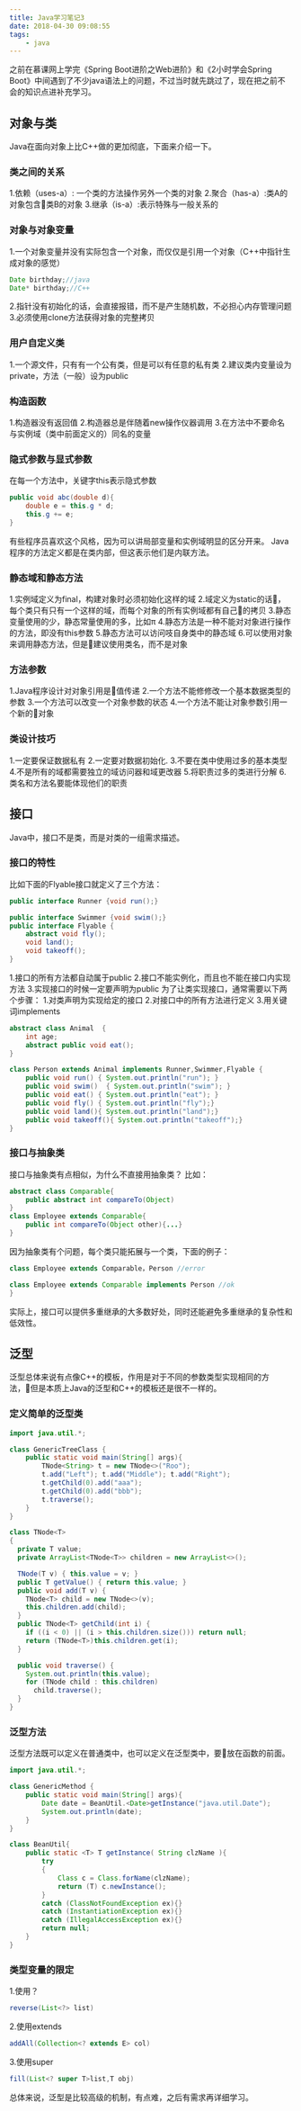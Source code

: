 ```yaml
---
title: Java学习笔记3
date: 2018-04-30 09:08:55
tags:
    - java
---
```

之前在慕课网上学完《Spring Boot进阶之Web进阶》和《2小时学会Spring Boot》中间遇到了不少java语法上的问题，不过当时就先跳过了，现在把之前不会的知识点进补充学习。

## 对象与类
Java在面向对象上比C++做的更加彻底，下面来介绍一下。
### 类之间的关系
1.依赖（uses-a）: 一个类的方法操作另外一个类的对象
2.聚合（has-a）:类A的对象包含类B的对象
3.继承（is-a）:表示特殊与一般关系的

### 对象与对象变量
1.一个对象变量并没有实际包含一个对象，而仅仅是引用一个对象（C++中指针生成对象的感觉）
``` java
Date birthday;//java
Date* birthday;//C++
```
2.指针没有初始化的话，会直接报错，而不是产生随机数，不必担心内存管理问题
3.必须使用clone方法获得对象的完整拷贝

### 用户自定义类

1.一个源文件，只有有一个公有类，但是可以有任意的私有类
2.建议类内变量设为private，方法（一般）设为public

### 构造函数
1.构造器没有返回值
2.构造器总是伴随着new操作仪器调用
3.在方法中不要命名与实例域（类中前面定义的）同名的变量

### 隐式参数与显式参数
在每一个方法中，关键字this表示隐式参数
``` java
public void abc(double d){
    double e = this.g * d;
    this.g += e;
}
```
有些程序员喜欢这个风格，因为可以讲局部变量和实例域明显的区分开来。
Java程序的方法定义都是在类内部，但这表示他们是内联方法。

### 静态域和静态方法
1.实例域定义为final，构建对象时必须初始化这样的域
2.域定义为static的话，每个类只有只有一个这样的域，而每个对象的所有实例域都有自己的拷贝
3.静态变量使用的少，静态常量使用的多，比如π
4.静态方法是一种不能对对象进行操作的方法，即没有this参数
5.静态方法可以访问吱自身类中的静态域
6.可以使用对象来调用静态方法，但是建议使用类名，而不是对象

### 方法参数
1.Java程序设计对对象引用是值传递
2.一个方法不能修修改一个基本数据类型的参数
3.一个方法可以改变一个对象参数的状态
4.一个方法不能让对象参数引用一个新的对象

### 类设计技巧
1.一定要保证数据私有
2.一定要对数据初始化.
3.不要在类中使用过多的基本类型
4.不是所有的域都需要独立的域访问器和域更改器
5.将职责过多的类进行分解
6.类名和方法名要能体现他们的职责

## 接口

Java中，接口不是类，而是对类的一组需求描述。
### 接口的特性
比如下面的Flyable接口就定义了三个方法：
``` java
public interface Runner {void run();}

public interface Swimmer {void swim();}
public interface Flyable { 
	abstract void fly(); 
	void land(); 
	void takeoff();
}
```
1.接口的所有方法都自动属于public
2.接口不能实例化，而且也不能在接口内实现方法
3.实现接口的时候一定要声明为public
为了让类实现接口，通常需要以下两个步骤：
1.对类声明为实现给定的接口
2.对接口中的所有方法进行定义
3.用关键词implements
``` java
abstract class Animal  {
	int age;
	abstract public void eat();
}

class Person extends Animal implements Runner,Swimmer,Flyable {
	public void run() { System.out.println("run"); }
	public void swim()  { System.out.println("swim"); }
	public void eat() { System.out.println("eat"); }
	public void fly() { System.out.println("fly");}
	public void land(){ System.out.println("land");}
	public void takeoff(){ System.out.println("takeoff");}
}
```
### 接口与抽象类
接口与抽象类有点相似，为什么不直接用抽象类？
比如：
``` java
abstract class Comparable{
    public abstract int compareTo(Object)
}
class Employee extends Comparable{
    public int compareTo(Object other){...}
}
```
因为抽象类有个问题，每个类只能拓展与一个类，下面的例子：
``` java
class Employee extends Comparable，Person //error

class Employee extends Comparable implements Person //ok
}
```
实际上，接口可以提供多重继承的大多数好处，同时还能避免多重继承的复杂性和低效性。

## 泛型

泛型总体来说有点像C++的模板，作用是对于不同的参数类型实现相同的方法，但是本质上Java的泛型和C++的模板还是很不一样的。

### 定义简单的泛型类
```java
import java.util.*;

class GenericTreeClass {
	public static void main(String[] args){ 
		TNode<String> t = new TNode<>("Roo");
		t.add("Left"); t.add("Middle"); t.add("Right");
		t.getChild(0).add("aaa");
		t.getChild(0).add("bbb");
		t.traverse();
	}
}

class TNode<T>
{
  private T value;
  private ArrayList<TNode<T>> children = new ArrayList<>();

  TNode(T v) { this.value = v; } 
  public T getValue() { return this.value; } 
  public void add(T v) {
    TNode<T> child = new TNode<>(v);
    this.children.add(child);
  }
  public TNode<T> getChild(int i) {
    if ((i < 0) || (i > this.children.size())) return null;
    return (TNode<T>)this.children.get(i);
  }

  public void traverse() {
    System.out.println(this.value);
    for (TNode child : this.children)
      child.traverse();
  }
}
```

### 泛型方法
泛型方法既可以定义在普通类中，也可以定义在泛型类中，<T>要放在函数的前面。
```java
import java.util.*;

class GenericMethod {
	public static void main(String[] args){ 
		Date date = BeanUtil.<Date>getInstance("java.util.Date");
		System.out.println(date);
	}
}

class BeanUtil{
	public static <T> T getInstance( String clzName ){
		try
		{
			Class c = Class.forName(clzName);
			return (T) c.newInstance();
		}
		catch (ClassNotFoundException ex){}
		catch (InstantiationException ex){}
		catch (IllegalAccessException ex){}
		return null;
	}
}
```

### 类型变量的限定
1.使用？
```java
reverse(List<?> list)
```
2.使用extends
```java
addAll(Collection<? extends E> col)
```
3.使用super
```java
fill(List<? super T>list,T obj)
```
总体来说，泛型是比较高级的机制，有点难，之后有需求再详细学习。
